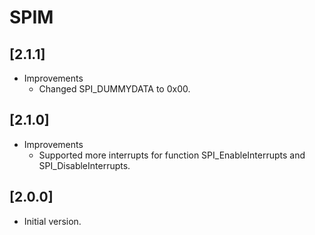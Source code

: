 # SPIM

## [2.1.1]

- Improvements
  - Changed SPI_DUMMYDATA to 0x00.

## [2.1.0]

- Improvements
  - Supported more interrupts for function SPI_EnableInterrupts and SPI_DisableInterrupts.

## [2.0.0]

- Initial version.
